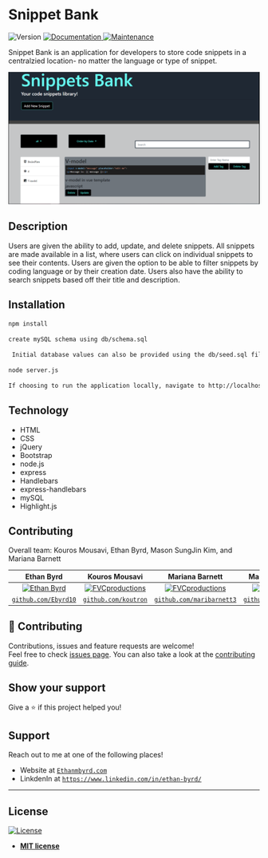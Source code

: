 # Snippet Bank
<p>
  <img alt="Version" src="https://img.shields.io/badge/version-1.0.0-blue.svg?cacheSeconds=2592000" />
  <a href="https://github.com/Ebyrd10/burgers_taskmaster#readme" target="_blank">
    <img alt="Documentation" src="https://img.shields.io/badge/documentation-yes-brightgreen.svg" />
  </a>
  <a href="https://github.com/Ebyrd10/burgers_taskmaster/graphs/commit-activity" target="_blank">
    <img alt="Maintenance" src="https://img.shields.io/badge/Maintained%3F-yes-green.svg" />
  </a>
</p>

Snippet Bank is an application for developers to store code snippets in a centralzied location- no matter the language or type of snippet.

![snippet_bank](snippet_bank.PNG)

## Description

Users are given the ability to add, update, and delete snippets.  All snippets are made available in a list, where users can click on individual snippets to see their contents.  Users are given the option to be able to filter snippets by coding language or by their creation date.  Users also have the ability to search snippets based off their title and description.

## Installation

```sh
npm install
```

```sh
create mySQL schema using db/schema.sql
```

```sh
 Initial database values can also be provided using the db/seed.sql file.
```

```sh
node server.js
```

```sh
If choosing to run the application locally, navigate to http://localhost:8089
```

## Technology
* HTML
* CSS
* jQuery
* Bootstrap
* node.js
* express
* Handlebars
* express-handlebars
* mySQL
* Highlight.js

## Contributing

Overall team:
Kouros Mousavi, Ethan Byrd, Mason SungJin Kim, and Mariana Barnett

| **Ethan Byrd**| **Kouros Mousavi**| **Mariana Barnett**| **Mason SungJin Kim** |
| :---: |:---:| :---:| :---:|
| [![Ethan Byrd](https://avatars1.githubusercontent.com/u/Ebyrd10?v=3&s=200)](http://github.com/Ebyrd10)    | [![FVCproductions](https://avatars1.githubusercontent.com/u/4284691s=200)](http://fvcproductions.com)    | [![FVCproductions](https://avatars1.githubusercontent.com/u/4284691?v=3&s=200)](http://fvcproductions.com) | [![FVCproductions](https://avatars1.githubusercontent.com/u/4284691?v=3&s=200)](http://fvcproductions.com)  |
| <a href="http://github.com/Ebyrd10" target="_blank">`github.com/Ebyrd10`</a> | <a href="http://github.com/koutron" target="_blank">`github.com/koutron`</a> | <a href="http://github.com/maribarnett3" target="_blank">`github.com/maribarnett3`</a> | <a href="http://github.com/sungjinkimm" target="_blank">`github.com/sungjinkimm`</a> |

## 🤝 Contributing

Contributions, issues and feature requests are welcome!<br />Feel free to check [issues page](https://github.com/Ebyrd10/burgers_taskmaster/issues). You can also take a look at the [contributing guide](https://github.com/Ebyrd10/burgers_taskmaster/blob/master/CONTRIBUTING.md).

## Show your support

Give a ⭐️ if this project helped you!
## Support

Reach out to me at one of the following places!

- Website at <a href="http://www.Ethanmbyrd.com" target="_blank">`Ethanmbyrd.com`</a>
- LinkdenIn at <a href="https://www.linkedin.com/in/ethan-byrd/" target="_blank">`https://www.linkedin.com/in/ethan-byrd/`</a>

---

## License

[![License](http://img.shields.io/:license-mit-blue.svg?style=flat-square)](http://badges.mit-license.org)

- **[MIT license](http://opensource.org/licenses/mit-license.php)**





